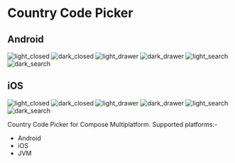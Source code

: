 # Country Code Picker

## Android
![light_closed](./assets/Android_light_closed.png) ![dark_closed](./assets/Android_dark_closed.png)
![light_drawer](./assets/Android_light_drawer.png) ![dark_drawer](./assets/Android_dark_drawer.png)
![light_search](./assets/Android_light_search.png) ![dark_search](./assets/Android_dark_search.png)

## iOS
![light_closed](./assets/IPhone_light_closed.png) ![dark_closed](./assets/IPhone_dark_closed.png)
![light_drawer](./assets/IPhone_light_drawer.png) ![dark_drawer](./assets/IPhone_dark_drawer.png)
![light_search](./assets/IPhone_light_search.png) ![dark_search](./assets/IPhone_dark_search.png)

Country Code Picker for Compose Multiplatform. Supported platforms:-
- Android
- iOS
- JVM